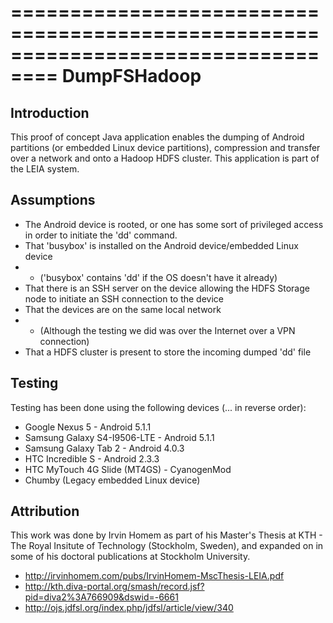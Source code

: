 ==================================================================================
DumpFSHadoop
==================================================================================

Introduction
-------------
This proof of concept Java application enables the dumping of Android partitions (or embedded Linux device partitions), compression and transfer over a network and onto a Hadoop HDFS cluster.
This application is part of the LEIA system.

Assumptions
-------------
- The Android device is rooted, or one has some sort of privileged access in order to initiate the 'dd' command.
- That 'busybox' is installed on the Android device/embedded Linux device 
- - ('busybox' contains 'dd' if the OS doesn't have it already)
- That there is an SSH server on the device allowing the HDFS Storage node to initiate an SSH connection to the device
- That the devices are on the same local network 
- - (Although the testing we did was over the Internet over a VPN connection)
- That a HDFS cluster is present to store the incoming dumped 'dd' file

Testing
-------------
Testing has been done using the following devices (... in reverse order):
- Google Nexus 5 - Android 5.1.1
- Samsung Galaxy S4-I9506-LTE - Android 5.1.1
- Samsung Galaxy Tab 2 - Android 4.0.3
- HTC Incredible S - Android 2.3.3
- HTC MyTouch 4G Slide (MT4GS) - CyanogenMod
- Chumby (Legacy embedded Linux device)


Attribution
-------------
This work was done by Irvin Homem as part of his Master's Thesis at KTH - The Royal Insitute of Technology (Stockholm, Sweden), and expanded on in some of his doctoral publications at Stockholm University.
- http://irvinhomem.com/pubs/IrvinHomem-MscThesis-LEIA.pdf
- http://kth.diva-portal.org/smash/record.jsf?pid=diva2%3A766909&dswid=-6661
- http://ojs.jdfsl.org/index.php/jdfsl/article/view/340



